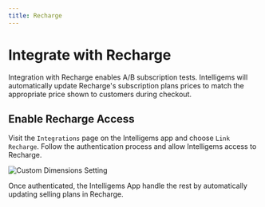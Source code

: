 ```yaml
---
title: Recharge
---
```


# Integrate with Recharge

Integration with Recharge enables A/B subscription tests.  Intelligems will automatically update Recharge's subscription plans prices to match the appropriate price shown to customers during checkout.

## Enable Recharge Access

Visit the `Integrations` page on the Intelligems app and choose `Link Recharge`.  Follow the authentication process and allow Intelligems access to Recharge.

![Custom Dimensions Setting](/img/recharge/enable-recharge.png)

Once authenticated, the Intelligems App handle the rest by automatically updating selling plans in Recharge.